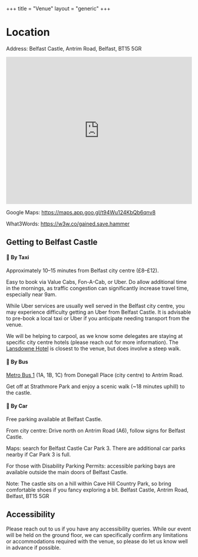 +++
title = "Venue"
layout = "generic"
+++

# Location

Address: Belfast Castle, Antrim Road, Belfast, BT15 5GR

<iframe src="https://www.google.com/maps/embed?pb=!1m18!1m12!1m3!1d2308.8001579699207!2d-5.94482242218606!3d54.64273707269366!2m3!1f0!2f0!3f0!3m2!1i1024!2i768!4f13.1!3m3!1m2!1s0x4861a787f660ae47%3A0x7aad5e4b6f351727!2sBelfast%20Castle!5e0!3m2!1sen!2suk!4v1745105640641!5m2!1sen!2suk" height="400px" width="100%" style="border:0;" allowfullscreen="" loading="lazy" referrerpolicy="no-referrer-when-downgrade"></iframe>

Google Maps: https://maps.app.goo.gl/t94Wu124KbQb6qnv8

What3Words: https://w3w.co/gained.save.hammer

## Getting to Belfast Castle

#### 🚖 By Taxi

Approximately 10–15 minutes from Belfast city centre (£8–£12).

Easy to book via Value Cabs, Fon-A-Cab, or Uber. Do allow additional time in the mornings, as traffic congestion can significantly increase travel time, especially near 9am.

While Uber services are usually well served in the Belfast city centre, you may experience difficulty getting an Uber from Belfast Castle. It is advisable to pre-book a local taxi or Uber if you anticipate needing transport from the venue.

We will be helping to carpool, as we know some delegates are staying at specific city centre hotels (please reach out for more information). The [Lansdowne Hotel](https://www.thelansdownehotel.co.uk/) is closest to the venue, but does involve a steep walk.

#### 🚌 By Bus

[Metro Bus 1](https://trn-prd-cdn-01.azureedge.net/mediacontainer/medialibraries/translink/route-maps/metro/metro1.pdf) (1A, 1B, 1C) from Donegall Place (city centre) to Antrim Road.

Get off at Strathmore Park and enjoy a scenic walk (~18 minutes uphill) to the castle.

#### 🚗 By Car

Free parking available at Belfast Castle.

From city centre: Drive north on Antrim Road (A6), follow signs for Belfast Castle.

Maps: search for Belfast Castle Car Park 3. There are additional car parks nearby if Car Park 3 is full.

For those with Disability Parking Permits: accessible parking bays are available outside the main doors of Belfast Castle.

Note: The castle sits on a hill within Cave Hill Country Park, so bring comfortable shoes if you fancy exploring a bit.
Belfast Castle, Antrim Road, Belfast, BT15 5GR

## Accessibility

Please reach out to us if you have any accessibility queries. While our event will be held on the ground floor, we can specifically confirm any limitations or accommodations required with the venue, so please do let us know well in advance if possible.
